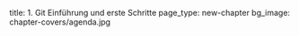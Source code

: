 title: 1. Git Einführung und erste Schritte
page_type: new-chapter
bg_image: chapter-covers/agenda.jpg